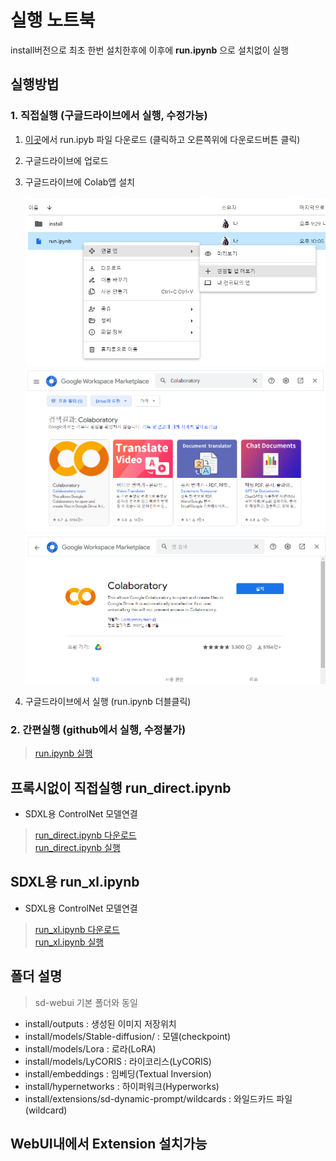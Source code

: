 

# 실행 노트북

install버전으로 최초 한번 설치한후에 이후에 **run.ipynb** 으로 설치없이 실행

## 실행방법

### 1. 직접실행 (구글드라이브에서 실행, 수정가능)

1. [이곳](https://github.com/ninjaneural/webui/blob/master/install/run.ipynb)에서 run.ipyb 파일 다운로드 (클릭하고 오른쪽위에 다운로드버튼 클릭)

2. 구글드라이브에 업로드

3. 구글드라이브에 Colab앱 설치

    <img src="./install/1.png" />

    <img src="./install/2.png" />

    <img src="./install/3.png" />


3. 구글드라이브에서 실행 (run.ipynb 더블클릭)


### 2. 간편실행 (github에서 실행, 수정불가)

> [run.ipynb 실행](https://colab.research.google.com/github/ninjaneural/webui/blob/master/install/run.ipynb)  

## 프록시없이 직접실행 run_direct.ipynb

* SDXL용 ControlNet 모델연결

> [run_direct.ipynb 다운로드](https://github.com/ninjaneural/webui/blob/master/install/run_direct.ipynb)  
> [run_direct.ipynb 실행](https://colab.research.google.com/github/ninjaneural/webui/blob/master/install/run_direct.ipynb)  

## SDXL용 run_xl.ipynb

* SDXL용 ControlNet 모델연결

> [run_xl.ipynb 다운로드](https://github.com/ninjaneural/webui/blob/master/install/run_xl.ipynb)  
> [run_xl.ipynb 실행](https://colab.research.google.com/github/ninjaneural/webui/blob/master/install/run_xl.ipynb)  

## 폴더 설명

> sd-webui 기본 폴더와 동일  

* install/outputs : 생성된 이미지 저장위치
* install/models/Stable-diffusion/ : 모델(checkpoint)
* install/models/Lora : 로라(LoRA)
* install/models/LyCORIS : 라이코리스(LyCORIS)
* install/embeddings : 임베딩(Textual Inversion)
* install/hypernetworks : 하이퍼워크(Hyperworks)
* install/extensions/sd-dynamic-prompt/wildcards : 와일드카드 파일(wildcard)

## WebUI내에서 Extension 설치가능

